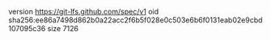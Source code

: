 version https://git-lfs.github.com/spec/v1
oid sha256:ee86a7498d862b0a22acc2f6b5f028e0c503e6b6f0131eab02e9cbd107095c36
size 7126
